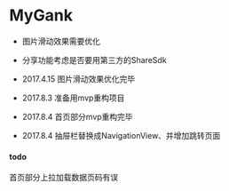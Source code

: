 # MyGank
- 图片滑动效果需要优化
- 分享功能考虑是否要用第三方的ShareSdk

- 2017.4.15 图片滑动效果优化完毕
- 2017.8.3 准备用mvp重构项目

- 2017.8.4 首页部分mvp重构完毕
- 2017.8.4 抽屉栏替换成NavigationView、并增加跳转页面




#### todo
首页部分上拉加载数据页码有误


